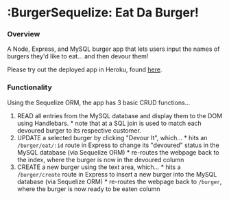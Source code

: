 # :BurgerSequelize: Eat Da Burger!


### Overview
A Node, Express, and MySQL burger app that lets users input the names of burgers they'd like to eat... and then devour them!

Please try out the deployed app in Heroku, found [here](https://burgersequelizeapp.herokuapp.com/).

### Functionality
Using the Sequelize ORM, the app has 3 basic CRUD functions...
  1. READ all entries from the MySQL database and display them to the DOM using Handlebars.
    * note that at a SQL join is used to match each devoured burger to its respective customer. 
  2. UPDATE a selected burger by clicking "Devour It", which...
    * hits an `/burger/eat/:id` route in Express to change its "devoured" status in the MySQL database (via Sequelize ORM)
    * re-routes the webpage back to the index, where the burger is now in the devoured column 
  3. CREATE a new burger using the text area, which...
    * hits a `/burger/create` route in Express to insert a new burger into the MySQL database (via Sequelize ORM)
    * re-routes the webpage back to `/burger`, where the burger is now ready to be eaten column 